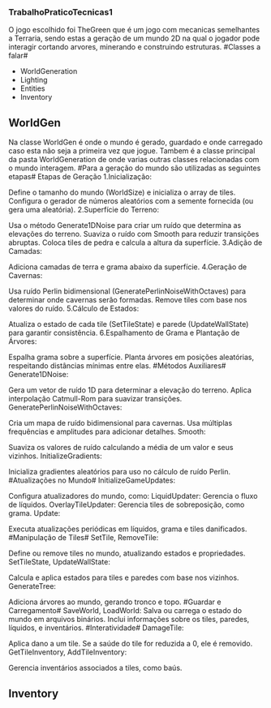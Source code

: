 ### TrabalhoPraticoTecnicas1 ###
O jogo escolhido foi TheGreen que é um jogo com mecanicas semelhantes a Terraria, sendo estas a geração de um mundo 2D na qual o jogador pode interagir cortando arvores, minerando e construindo estruturas.
#Classes a falar#
- WorldGeneration
- Lighting
- Entities
- Inventory

## WorldGen ##
Na classe WorldGen é onde o mundo é gerado, guardado e onde carregado caso esta não seja a primeira vez que jogue. Tambem é a classe principal da pasta WorldGeneration de onde varias outras classes relacionadas com o mundo interagem.
#Para a geração do mundo são utilizadas as seguintes etapas#
Etapas de Geração
1.Inicialização:

Define o tamanho do mundo (WorldSize) e inicializa o array de tiles.
Configura o gerador de números aleatórios com a semente fornecida (ou gera uma aleatória).
2.Superfície do Terreno:

Usa o método Generate1DNoise para criar um ruído que determina as elevações do terreno.
Suaviza o ruído com Smooth para reduzir transições abruptas.
Coloca tiles de pedra e calcula a altura da superfície.
3.Adição de Camadas:

Adiciona camadas de terra e grama abaixo da superfície.
4.Geração de Cavernas:

Usa ruído Perlin bidimensional (GeneratePerlinNoiseWithOctaves) para determinar onde cavernas serão formadas.
Remove tiles com base nos valores do ruído.
5.Cálculo de Estados:

Atualiza o estado de cada tile (SetTileState) e parede (UpdateWallState) para garantir consistência.
6.Espalhamento de Grama e Plantação de Árvores:

Espalha grama sobre a superfície.
Planta árvores em posições aleatórias, respeitando distâncias mínimas entre elas.
#Métodos Auxiliares#
Generate1DNoise:

Gera um vetor de ruído 1D para determinar a elevação do terreno.
Aplica interpolação Catmull-Rom para suavizar transições.
GeneratePerlinNoiseWithOctaves:

Cria um mapa de ruído bidimensional para cavernas.
Usa múltiplas frequências e amplitudes para adicionar detalhes.
Smooth:

Suaviza os valores de ruído calculando a média de um valor e seus vizinhos.
InitializeGradients:

Inicializa gradientes aleatórios para uso no cálculo de ruído Perlin.
#Atualizações no Mundo#
InitializeGameUpdates:

Configura atualizadores do mundo, como:
LiquidUpdater: Gerencia o fluxo de líquidos.
OverlayTileUpdater: Gerencia tiles de sobreposição, como grama.
Update:

Executa atualizações periódicas em líquidos, grama e tiles danificados.
#Manipulação de Tiles#
SetTile, RemoveTile:

Define ou remove tiles no mundo, atualizando estados e propriedades.
SetTileState, UpdateWallState:

Calcula e aplica estados para tiles e paredes com base nos vizinhos.
GenerateTree:

Adiciona árvores ao mundo, gerando tronco e topo.
#Guardar e Carregamento#
SaveWorld, LoadWorld:
Salva ou carrega o estado do mundo em arquivos binários.
Inclui informações sobre os tiles, paredes, líquidos, e inventários.
#Interatividade#
DamageTile:

Aplica dano a um tile. Se a saúde do tile for reduzida a 0, ele é removido.
GetTileInventory, AddTileInventory:

Gerencia inventários associados a tiles, como baús.

## Inventory ##


